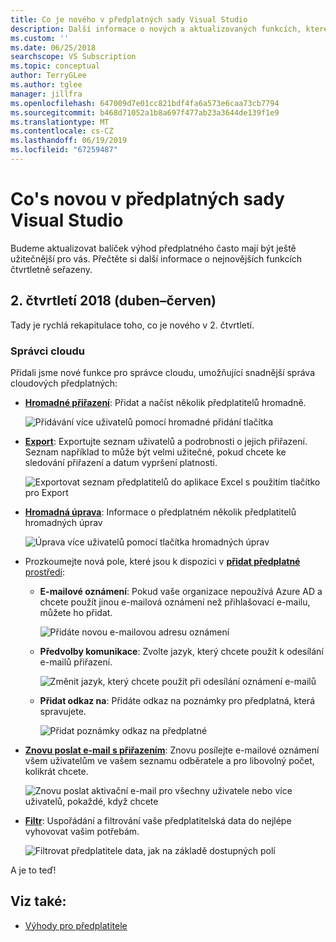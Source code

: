 ```yaml
---
title: Co je nového v předplatných sady Visual Studio
description: Další informace o nových a aktualizovaných funkcích, které můžete použít ke správě předplatných sady Visual Studio.
ms.custom: ''
ms.date: 06/25/2018
searchscope: VS Subscription
ms.topic: conceptual
author: TerryGLee
ms.author: tglee
manager: jillfra
ms.openlocfilehash: 647009d7e01cc821bdf4fa6a573e6caa73cb7794
ms.sourcegitcommit: b468d71052a1b8a697f477ab23a3644de139f1e9
ms.translationtype: MT
ms.contentlocale: cs-CZ
ms.lasthandoff: 06/19/2019
ms.locfileid: "67259487"
---
```

# <a name="what39s-new-in-visual-studio-subscriptions"></a>Co&#39;s novou v předplatných sady Visual Studio

Budeme aktualizovat balíček výhod předplatného často mají být ještě užitečnější pro vás. Přečtěte si další informace o nejnovějších funkcích čtvrtletně seřazeny.

## <a name="2018-q2-april-june"></a>2. čtvrtletí 2018 (duben–červen)

Tady je rychlá rekapitulace toho, co je nového v 2. čtvrtletí.

### <a name="cloud-administrators"></a>Správci cloudu

Přidali jsme nové funkce pro správce cloudu, umožňující snadnější správa cloudových předplatných:

* [**Hromadné přiřazení**](/visualstudio/subscriptions/assign-license#bulk-assignments): Přidat a načíst několik předplatitelů hromadně.

  ![Přidávání více uživatelů pomocí hromadné přidání tlačítka](media/bulk-add-multiple-subscribers.png)

* [**Export**](/visualstudio/subscriptions/exporting-subscriptions): Exportujte seznam uživatelů a podrobnosti o jejich přiřazení. Seznam například to může být velmi užitečné, pokud chcete ke sledování přiřazení a datum vypršení platnosti.

   ![Exportovat seznam předplatitelů do aplikace Excel s použitím tlačítko pro Export](media/export-subscriber-list-to-csv.png)

* [**Hromadná úprava**](/visualstudio/subscriptions/edit-license#editing-multiple-subscribers-using-bulk-edit): Informace o předplatném několik předplatitelů hromadných úprav

  ![Úprava více uživatelů pomocí tlačítka hromadných úprav](media/bulk-edit-multiple-subscribers.png)

* Prozkoumejte nová pole, které jsou k dispozici v [ **přidat předplatné** prostředí](assign-license.md):

  * **E-mailové oznámení**: Pokud vaše organizace nepoužívá Azure AD a chcete použít jinou e-mailová oznámení než přihlašovací e-mailu, můžete ho přidat.

    ![Přidáte novou e-mailovou adresu oznámení](media/add-new-subscriber-notification-email.png)

  * **Předvolby komunikace**: Zvolte jazyk, který chcete použít k odesílání e-mailů přiřazení.

    ![Změnit jazyk, který chcete použít při odesílání oznámení e-mailů](media/change-subscriber-communication-preference.png)

  * **Přidat odkaz na**: Přidáte odkaz na poznámky pro předplatná, která spravujete.

    ![Přidat poznámky odkaz na předplatné](media/add-subscriber-reference-notes.png)

* [**Znovu poslat e-mail s přiřazením**](resend-assignment-email.md): Znovu posílejte e-mailové oznámení všem uživatelům ve vašem seznamu odběratele a pro libovolný počet, kolikrát chcete.

  ![Znovu poslat aktivační e-mail pro všechny uživatele nebo více uživatelů, pokaždé, když chcete](media/resend-subscriber-activation-emails.png)

* [**Filtr**](search-license.md): Uspořádání a filtrování vaše předplatitelská data do nejlépe vyhovovat vašim potřebám.

  ![Filtrovat předplatitele data, jak na základě dostupných polí](media/filter-subscriber-data.png)

A je to teď!

## <a name="see-also"></a>Viz také:

* [Výhody pro předplatitele](subscriber-benefits.md)

